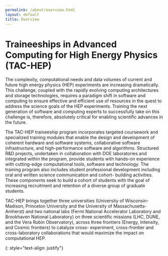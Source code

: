 ```yaml
---
permalink: /about/overview.html
layout: default
title: Overview
---
```


<h1>Traineeships in Advanced Computing for High Energy Physics (TAC-HEP)</h1>

The complexity, computational needs and data volumes of current and future high energy physics (HEP) experiments are increasing dramatically. This challenge, coupled with the rapidly evolving computing architectures and storage technologies, requires a paradigm shift in software and computing to ensure effective and efficient use of resources in the quest to address the science goals of the HEP experiments. Training the next generation of software and computing experts to successfully take on this challenge is, therefore, absolutely critical for enabling scientific advances in the future.

The TAC-HEP traineeship program incorporates targeted coursework and specialized training modules that enable the design and development of coherent hardware and software systems, collaborative software infrastructure, and high-performance software and algorithms. Structured R&D projects, undertaken in collaboration with DOE laboratories and integrated within the program, provide students with hands-on experience with cutting-edge computational tools, software and technology. The training program also includes student professional development including oral and written science communication and cohort- building activities. These components seek to build a cohort of students with the goal of increasing recruitment and retention of a diverse group of graduate students.

TAC-HEP brings together three universities (University of Wisconsin-Madison, Princeton University and the University of Massachusetts-Amherst) and two national labs (Fermi National Accelerator Laboratory and Brookhaven National Laboratory) on three scientific missions (LHC, DUNE, and the Vera Rubin Observatory), across three frontiers (Energy, Intensity, and Cosmic frontiers) to catalyze cross- experiment, cross-frontier and cross-laboratory collaborations that would maximize the impact on computational HEP.


{: style="text-align: justify"}
